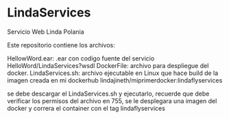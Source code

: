 # LindaServices
Servicio Web Linda Polania

Este repositorio contiene los archivos:

HellowWord.ear: .ear con codigo fuente del servicio HelloWord/LindaServices?wsdl
DockerFile: archivo para despliegue del docker.
LindaServices.sh: archivo ejecutable en Linux que hace build de la imagen creada en mi dockerhub lindajineth/miprimerdocker:lindaflyservices

se debe descargar el LindaServices.sh y ejecutarlo, recuerde que debe verificar los permisos del archivo en 755, se le desplegara una imagen del docker y correra el container con el tag lindaflyservices
